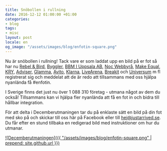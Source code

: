 ```yaml
---
title: Snöbollen i rullning
date: 2016-12-12 01:00:00 +01:00
categories:
- blog
tags:
- misc
layout: post
locale: en
og_image: "/assets/images/blog/enfotin-square.png"
---
```


Nu är snöbollen i rullning! Tack vare er som laddat upp en bild på er fot så har nu [Rebel & Bird](http://www.rebelandbird.com/), [Byggler](http://www.byggler.se/), [BBM I Uppsala AB](http://www.bbmuppsala.se/), [Noc Webbyrå](http://nocweb.se/), [Make Equal](http://makeequal.se/), [KRY](https://kry.se/), [Adviser](http://www.adviser.se/), [Glamma](https://www.glamma.se/), [Avito](https://www.avito.ru/), [Klarna](https://www.klarna.com), [LiveArena](http://sports.livearena.com/), [Breakit](http://www.breakit.se/) och [Universum](http://universumglobal.com/) m fl registrerat sig och meddelat att de är redo att tillsammans med oss hjälpa nyanlända få #enfotin.

I Sverige finns det just nu över 1 088 310 företag - utmana något av dem du också! Tillsammans kan vi hjälpa fler nyanlända att få en fot in och bidra till hållbar integration.

För att delta i Decemberutmaningen tar du på enklaste sätt en bild på din fot med sko på och skickar till oss här på Facebook eller till [hej@justarrived.se](mailto:hej@justarrived.se). Du får efter en stund tillbaka en redigerad bild med instruktioner om hur du utmanar.

[![Decemberutmaningen]({{ "/assets/images/blog/enfotin-square.png" | prepend: site.github.url }})](https://justarrived.se/decemberutmaningen)


